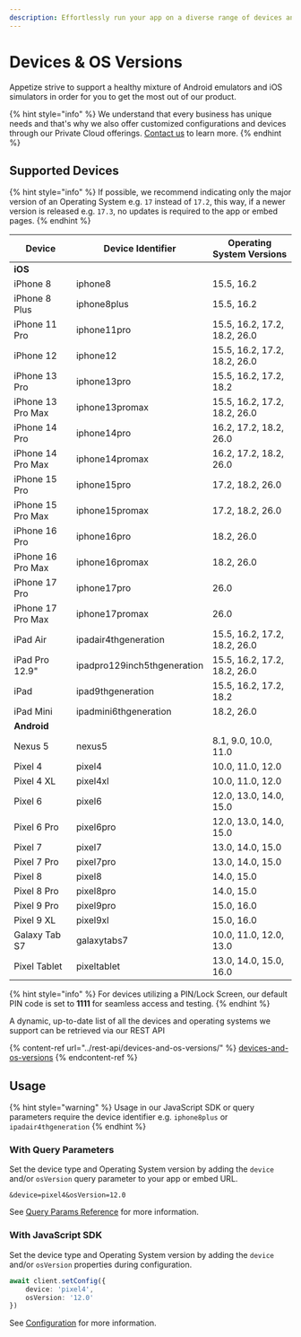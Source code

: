 ```yaml
---
description: Effortlessly run your app on a diverse range of devices and operating systems
---
```


# Devices & OS Versions

Appetize strive to support a healthy mixture of Android emulators and iOS simulators in order for you to get the most out of our product.

{% hint style="info" %}
We understand that every business has unique needs and that's why we also offer customized configurations and devices through our Private Cloud offerings. [Contact us](https://appetize.io/contact-us) to learn more.
{% endhint %}

## Supported Devices

{% hint style="info" %}
If possible, we recommend indicating only the major version of an Operating System e.g. `17` instead of `17.2`, this way, if a newer version is released e.g. `17.3`, no updates is required to the app or embed pages.
{% endhint %}

| Device            | Device Identifier           | Operating System Versions    |
| ----------------- | --------------------------- | ---------------------------- |
| **iOS**           |                             |                              |
| iPhone 8          | iphone8                     | 15.5, 16.2                   |
| iPhone 8 Plus     | iphone8plus                 | 15.5, 16.2                   |
| iPhone 11 Pro     | iphone11pro                 | 15.5, 16.2, 17.2, 18.2, 26.0 |
| iPhone 12         | iphone12                    | 15.5, 16.2, 17.2, 18.2, 26.0 |
| iPhone 13 Pro     | iphone13pro                 | 15.5, 16.2, 17.2, 18.2       |
| iPhone 13 Pro Max | iphone13promax              | 15.5, 16.2, 17.2, 18.2, 26.0 |
| iPhone 14 Pro     | iphone14pro                 | 16.2, 17.2, 18.2, 26.0       |
| iPhone 14 Pro Max | iphone14promax              | 16.2, 17.2, 18.2, 26.0       |
| iPhone 15 Pro     | iphone15pro                 | 17.2, 18.2, 26.0             |
| iPhone 15 Pro Max | iphone15promax              | 17.2, 18.2, 26.0             |
| iPhone 16 Pro     | iphone16pro                 | 18.2, 26.0                   |
| iPhone 16 Pro Max | iphone16promax              | 18.2, 26.0                   |
| iPhone 17 Pro     | iphone17pro                 | 26.0                         |
| iPhone 17 Pro Max | iphone17promax              | 26.0                         |
| iPad Air          | ipadair4thgeneration        | 15.5, 16.2, 17.2, 18.2, 26.0 |
| iPad Pro 12.9"    | ipadpro129inch5thgeneration | 15.5, 16.2, 17.2, 18.2, 26.0 |
| iPad              | ipad9thgeneration           | 15.5, 16.2, 17.2, 18.2       |
| iPad Mini         | ipadmini6thgeneration       | 18.2, 26.0                   |
| **Android**       |                             |                              |
| Nexus 5           | nexus5                      | 8.1, 9.0, 10.0, 11.0         |
| Pixel 4           | pixel4                      | 10.0, 11.0, 12.0             |
| Pixel 4 XL        | pixel4xl                    | 10.0, 11.0, 12.0             |
| Pixel 6           | pixel6                      | 12.0, 13.0, 14.0, 15.0       |
| Pixel 6 Pro       | pixel6pro                   | 12.0, 13.0, 14.0, 15.0       |
| Pixel 7           | pixel7                      | 13.0, 14.0, 15.0             |
| Pixel 7 Pro       | pixel7pro                   | 13.0, 14.0, 15.0             |
| Pixel 8           | pixel8                      | 14.0, 15.0                   |
| Pixel 8 Pro       | pixel8pro                   | 14.0, 15.0                   |
| Pixel 9 Pro       | pixel9pro                   | 15.0, 16.0                   |
| Pixel 9 XL        | pixel9xl                    | 15.0, 16.0                   |
| Galaxy Tab S7     | galaxytabs7                 | 10.0, 11.0, 12.0, 13.0       |
| Pixel Tablet      | pixeltablet                 | 13.0, 14.0, 15.0, 16.0       |

{% hint style="info" %}
For devices utilizing a PIN/Lock Screen, our default PIN code is set to **1111** for seamless access and testing.
{% endhint %}

A dynamic, up-to-date list of all the devices and operating systems we support can be retrieved via our REST API

{% content-ref url="../rest-api/devices-and-os-versions/" %}
[devices-and-os-versions](../rest-api/devices-and-os-versions/)
{% endcontent-ref %}

## Usage

{% hint style="warning" %}
Usage in our JavaScript SDK or query parameters require the device identifier e.g. `iphone8plus` or `ipadair4thgeneration`
{% endhint %}

### With Query Parameters

Set the device type and Operating System version by adding the `device` and/or `osVersion` query parameter to your app or embed URL.

```uri
&device=pixel4&osVersion=12.0
```

See [Query Params Reference](../platform/query-params-reference.md#device) for more information.

### With JavaScript SDK

Set the device type and Operating System version by adding the `device` and/or `osVersion` properties during configuration.

```typescript
await client.setConfig({
    device: 'pixel4',
    osVersion: '12.0'
})
```

See [Configuration](../javascript-sdk/configuration.md#device) for more information.
